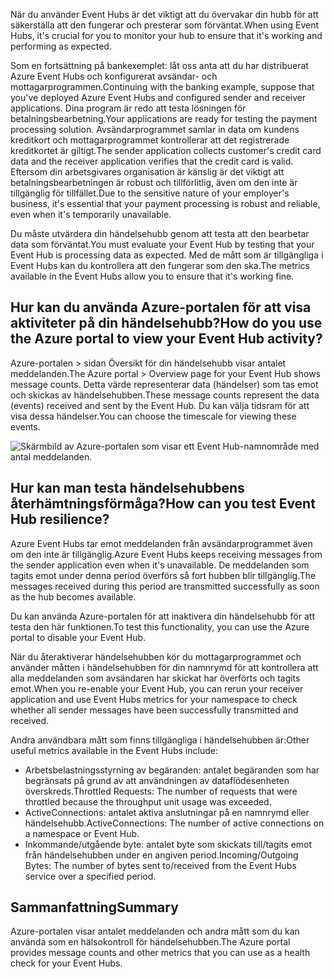 <span data-ttu-id="58029-101">När du använder Event Hubs är det viktigt att du övervakar din hubb för att säkerställa att den fungerar och presterar som förväntat.</span><span class="sxs-lookup"><span data-stu-id="58029-101">When using Event Hubs, it's crucial for you to monitor your hub to ensure that it's working and performing as expected.</span></span>

<span data-ttu-id="58029-102">Som en fortsättning på bankexemplet: låt oss anta att du har distribuerat Azure Event Hubs och konfigurerat avsändar- och mottagarprogrammen.</span><span class="sxs-lookup"><span data-stu-id="58029-102">Continuing with the banking example, suppose that you've deployed Azure Event Hubs and configured sender and receiver applications.</span></span> <span data-ttu-id="58029-103">Dina program är redo att testa lösningen för betalningsbearbetning.</span><span class="sxs-lookup"><span data-stu-id="58029-103">Your applications are ready for testing the payment processing solution.</span></span> <span data-ttu-id="58029-104">Avsändarprogrammet samlar in data om kundens kreditkort och mottagarprogrammet kontrollerar att det registrerade kreditkortet är giltigt.</span><span class="sxs-lookup"><span data-stu-id="58029-104">The sender application collects customer's credit card data and the receiver application verifies that the credit card is valid.</span></span> <span data-ttu-id="58029-105">Eftersom din arbetsgivares organisation är känslig är det viktigt att betalningsbearbetningen är robust och tillförlitlig, även om den inte är tillgänglig för tillfället.</span><span class="sxs-lookup"><span data-stu-id="58029-105">Due to the sensitive nature of your employer's business, it's essential that your payment processing is robust and reliable, even when it's temporarily unavailable.</span></span>

<span data-ttu-id="58029-106">Du måste utvärdera din händelsehubb genom att testa att den bearbetar data som förväntat.</span><span class="sxs-lookup"><span data-stu-id="58029-106">You must evaluate your Event Hub by testing that your Event Hub is processing data as expected.</span></span> <span data-ttu-id="58029-107">Med de mått som är tillgängliga i Event Hubs kan du kontrollera att den fungerar som den ska.</span><span class="sxs-lookup"><span data-stu-id="58029-107">The metrics available in the Event Hubs allow you to ensure that it's working fine.</span></span>

## <a name="how-do-you-use-the-azure-portal-to-view-your-event-hub-activity"></a><span data-ttu-id="58029-108">Hur kan du använda Azure-portalen för att visa aktiviteter på din händelsehubb?</span><span class="sxs-lookup"><span data-stu-id="58029-108">How do you use the Azure portal to view your Event Hub activity?</span></span>

<span data-ttu-id="58029-109">Azure-portalen > sidan Översikt för din händelsehubb visar antalet meddelanden.</span><span class="sxs-lookup"><span data-stu-id="58029-109">The Azure portal > Overview page for your Event Hub shows message counts.</span></span> <span data-ttu-id="58029-110">Detta värde representerar data (händelser) som tas emot och skickas av händelsehubben.</span><span class="sxs-lookup"><span data-stu-id="58029-110">These message counts represent the data (events) received and sent by the Event Hub.</span></span> <span data-ttu-id="58029-111">Du kan välja tidsram för att visa dessa händelser.</span><span class="sxs-lookup"><span data-stu-id="58029-111">You can choose the timescale for viewing these events.</span></span>

![Skärmbild av Azure-portalen som visar ett Event Hub-namnområde med antal meddelanden.](../media/6-view-messages.png)

## <a name="how-can-you-test-event-hub-resilience"></a><span data-ttu-id="58029-113">Hur kan man testa händelsehubbens återhämtningsförmåga?</span><span class="sxs-lookup"><span data-stu-id="58029-113">How can you test Event Hub resilience?</span></span>

<span data-ttu-id="58029-114">Azure Event Hubs tar emot meddelanden från avsändarprogrammet även om den inte är tillgänglig.</span><span class="sxs-lookup"><span data-stu-id="58029-114">Azure Event Hubs keeps receiving messages from the sender application even when it's unavailable.</span></span> <span data-ttu-id="58029-115">De meddelanden som tagits emot under denna period överförs så fort hubben blir tillgänglig.</span><span class="sxs-lookup"><span data-stu-id="58029-115">The messages received during this period are transmitted successfully as soon as the hub becomes available.</span></span>

<span data-ttu-id="58029-116">Du kan använda Azure-portalen för att inaktivera din händelsehubb för att testa den här funktionen.</span><span class="sxs-lookup"><span data-stu-id="58029-116">To test this functionality, you can use the Azure portal to disable your Event Hub.</span></span>

<span data-ttu-id="58029-117">När du återaktiverar händelsehubben kör du mottagarprogrammet och använder måtten i händelsehubben för din namnrymd för att kontrollera att alla meddelanden som avsändaren har skickat har överförts och tagits emot.</span><span class="sxs-lookup"><span data-stu-id="58029-117">When you re-enable your Event Hub, you can rerun your receiver application and use Event Hubs metrics for your namespace to check whether all sender messages have been successfully transmitted and received.</span></span>

<span data-ttu-id="58029-118">Andra användbara mått som finns tillgängliga i händelsehubben är:</span><span class="sxs-lookup"><span data-stu-id="58029-118">Other useful metrics available in the Event Hubs include:</span></span>

- <span data-ttu-id="58029-119">Arbetsbelastningsstyrning av begäranden: antalet begäranden som har begränsats på grund av att användningen av dataflödesenheten överskreds.</span><span class="sxs-lookup"><span data-stu-id="58029-119">Throttled Requests: The number of requests that were throttled because the throughput unit usage was exceeded.</span></span>
- <span data-ttu-id="58029-120">ActiveConnections: antalet aktiva anslutningar på en namnrymd eller händelsehubb.</span><span class="sxs-lookup"><span data-stu-id="58029-120">ActiveConnections: The number of active connections on a namespace or Event Hub.</span></span>
- <span data-ttu-id="58029-121">Inkommande/utgående byte: antalet byte som skickats till/tagits emot från händelsehubben under en angiven period.</span><span class="sxs-lookup"><span data-stu-id="58029-121">Incoming/Outgoing Bytes: The number of bytes sent to/received from the Event Hubs service over a specified period.</span></span>

## <a name="summary"></a><span data-ttu-id="58029-122">Sammanfattning</span><span class="sxs-lookup"><span data-stu-id="58029-122">Summary</span></span>

<span data-ttu-id="58029-123">Azure-portalen visar antalet meddelanden och andra mått som du kan använda som en hälsokontroll för händelsehubben.</span><span class="sxs-lookup"><span data-stu-id="58029-123">The Azure portal provides message counts and other metrics that you can use as a health check for your Event Hubs.</span></span>

